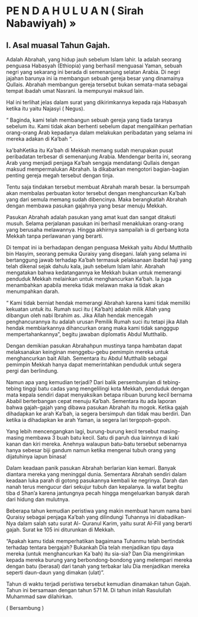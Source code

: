 # PE N D A H U L U A N ( Sirah Nabawiyah) »
## I. Asal muasal Tahun Gajah.

Adalah Abrahah, yang hidup jauh sebelum Islam lahir. Ia adalah seorang penguasa Habasyah (Ethiopia) yang berhasil menguasai Yaman, sebuah negri yang sekarang ini  berada di semenanjung selatan Arabia. Di negri jajahan barunya ini ia membangun sebuah gereja besar yang dinamainya Qullais. Abrahah membangun gereja tersebut  bukan semata-mata sebagai tempat ibadah umat Nasrani.  Ia mempunyai maksud lain.

Hal ini terlihat jelas dalam surat yang dikirimkannya kepada raja Habasyah ketika itu yaitu Najasyi ( Negus).

“ Baginda, kami telah membangun sebuah gereja yang tiada taranya sebelum itu. Kami tidak akan berhenti sebelum dapat mengalihkan perhatian  orang-orang Arab kepadanya dalam  melakukan peribadatan yang selama ini mereka adakan di Ka’bah “.

ka'bahKetika itu Ka’bah di Mekkah memang sudah merupakan pusat peribadatan terbesar  di semenanjung Arabia. Mendengar berita ini, seorang Arab yang menjadi penjaga Ka’bah sengaja mendatangi Qullais dengan maksud mempermalukan Abrahah. Ia dikabarkan mengotori bagian-bagian penting gereja megah tersebut dengan tinja.

Tentu saja tindakan tersebut  membuat Abrahah marah besar. Ia bersumpah akan membalas perbuatan kotor tersebut dengan menghancurkan Ka’bah yang dari semula memang sudah dibencinya. Maka berangkatlah Abrahah dengan membawa pasukan gajahnya yang besar menuju Mekkah.

Pasukan Abrahah adalah pasukan yang amat kuat dan sangat  ditakuti musuh. Selama perjalanan pasukan ini berhasil menaklukan orang-orang yang berusaha melawannya. Hingga akhirnya sampailah ia di gerbang  kota  Mekkah tanpa perlawanan yang berarti.

Di tempat ini ia berhadapan dengan penguasa Mekkah yaitu Abdul Mutthalib bin Hasyim, seorang pemuka Quraisy yang disegani. Ialah yang selama ini bertanggung jawab terhadap Ka’bah termasuk pelaksanaan ibadat haji yang telah dikenal sejak dahulu kala, jauh sebelum Islam lahir. Abrahah mengatakan bahwa kedatangannya ke Mekkah bukan untuk memerangi penduduk Mekkah melainkan untuk menghancurkan Ka’bah. Ia juga menambahkan apabila mereka tidak melawan maka ia tidak akan menumpahkan darah.

“ Kami tidak berniat hendak memerangi Abrahah karena kami tidak memiliki kekuatan untuk itu. Rumah suci itu ( Ka’bah) adalah milik Allah yang dibangun oleh nabi Ibrahim as.  Jika Allah  hendak mencegah penghancurannya itu adalah urusan Pemilik Rumah suci itu tetapi jika Allah hendak membiarkannya dihancurkan orang maka kami tidak sangggup mempertahankannya”, begitu jawaban diplomatis  Abdul Mutthalib.

Dengan demikian pasukan Abrahahpun mustinya tanpa hambatan dapat melaksanakan keinginan menggebu-gebu pemimpin mereka untuk menghancurkan bait Allah. Sementara itu Abdul Mutthalib sebagai pemimpin Mekkah hanya dapat memerintahkan penduduk untuk segera pergi dan berlindung.

Namun apa yang kemudian terjadi? Dari balik persembunyian di tebing-tebing tinggi batu cadas yang mengelilingi kota Mekkah, penduduk dengan mata kepala sendiri dapat menyaksikan betapa ribuan burung kecil bernama Ababil berterbangan cepat menuju Ka’bah. Sementara itu ada laporan bahwa gajah-gajah yang dibawa pasukan Abrahah itu mogok.  Ketika gajah dihadapkan ke arah Ka’bah, ia segera bersimpuh dan tidak mau berdiri. Dan ketika ia dihadapkan ke arah Yaman, ia segera lari tergopoh-gopoh.

Yang lebih mencengangkan lagi, burung-burung kecil tersebut masing-masing membawa 3 buah batu kecil. Satu di paruh  dua lainnnya di kaki kanan dan kiri mereka. Anehnya walaupun batu-batu tersebut sebenarnya hanya sebesar biji gandum namun ketika mengenai tubuh orang yang dijatuhinya iapun binasa!

Dalam keadaan panik pasukan Abrahah berlarian kian kemari. Banyak diantara mereka yang meninggal dunia.  Sementara Abrahah sendiri  dalam keadaan luka parah di gotong pasukannya kembali ke negrinya. Darah dan nanah terus mengucur dari sekujur tubuh dan kepalanya. Ia wafat begitu tiba d Shan’a karena jantungnya pecah hingga mengeluarkan banyak darah dari hidung dan mulutnya.

Beberapa tahun kemudian  peristiwa yang makin membuat harum nama bani Quraisy sebagai penjaga Ka’bah yang dilindungi Tuhannya ini diabadikan-Nya dalam salah satu surat Al- Quranul Karim, yaitu surat Al-Fiil yang berarti gajah. Surat ke 105 ini diturunkan di Mekkah.

“Apakah kamu tidak memperhatikan bagaimana Tuhanmu telah bertindak terhadap tentara bergajah? Bukankah Dia telah menjadikan tipu daya mereka (untuk menghancurkan Ka`bah) itu sia-sia? Dan Dia mengirimkan kepada mereka burung yang berbondong-bondong yang melempari mereka dengan batu (berasal) dari tanah yang terbakar lalu Dia menjadikan mereka seperti daun-daun yang dimakan (ulat)”.

Tahun di waktu terjadi peristiwa tersebut kemudian dinamakan tahun Gajah. Tahun ini bersamaan dengan tahun 571 M. Di tahun inilah Rasulullah Muhammad saw  dilahirkan.

( Bersambung )
